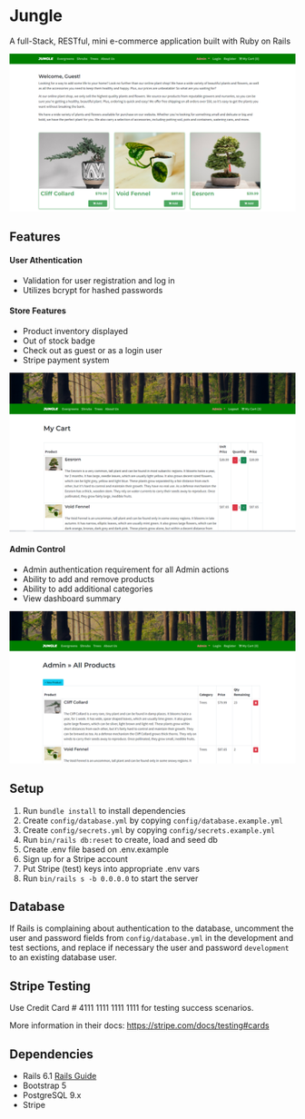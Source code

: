# Jungle

A full-Stack, RESTful, mini e-commerce application built with Ruby on Rails 

 ![Jungle App](https://github.com/thien-trieu/jungle-rails/blob/master/docs/jungle_guest.PNG)

## Features

#### User Athentication
- Validation for user registration and log in
- Utilizes bcrypt for hashed passwords

#### Store Features
- Product inventory displayed
- Out of stock badge
- Check out as guest or as a login user
- Stripe payment system

![Jungle Cart](https://github.com/thien-trieu/jungle-rails/blob/master/docs/jungle_cart.PNG)

#### Admin Control
- Admin authentication requirement for all Admin actions
- Ability to add and remove products
- Ability to add additional categories
- View dashboard summary

![Jungle Admin](https://github.com/thien-trieu/jungle-rails/blob/master/docs/jungle_admin.PNG)


## Setup

1. Run `bundle install` to install dependencies
2. Create `config/database.yml` by copying `config/database.example.yml`
3. Create `config/secrets.yml` by copying `config/secrets.example.yml`
4. Run `bin/rails db:reset` to create, load and seed db
5. Create .env file based on .env.example
6. Sign up for a Stripe account
7. Put Stripe (test) keys into appropriate .env vars
8. Run `bin/rails s -b 0.0.0.0` to start the server

## Database

If Rails is complaining about authentication to the database, uncomment the user and password fields from `config/database.yml` in the development and test sections, and replace if necessary the user and password `development` to an existing database user.

## Stripe Testing

Use Credit Card # 4111 1111 1111 1111 for testing success scenarios.

More information in their docs: <https://stripe.com/docs/testing#cards>

## Dependencies

- Rails 6.1 [Rails Guide](http://guides.rubyonrails.org/v6.1/)
- Bootstrap 5
- PostgreSQL 9.x
- Stripe
